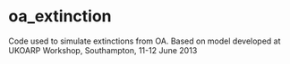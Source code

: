 oa_extinction
=============

Code used to simulate extinctions from OA. Based on model developed at UKOARP Workshop, Southampton, 11-12 June 2013
